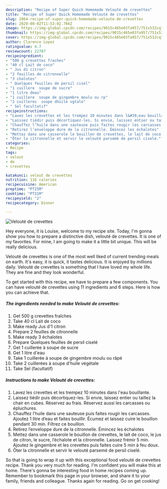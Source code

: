 ```yaml
---
description: "Recipe of Super Quick Homemade Velouté de crevettes"
title: "Recipe of Super Quick Homemade Velouté de crevettes"
slug: 2864-recipe-of-super-quick-homemade-veloute-de-crevettes
date: 2020-08-02T11:53:02.766Z
image: https://img-global.cpcdn.com/recipes/9015c465e03fa957/751x532cq70/veloute-de-crevettes-photo-principale-de-la-recette.jpg
thumbnail: https://img-global.cpcdn.com/recipes/9015c465e03fa957/751x532cq70/veloute-de-crevettes-photo-principale-de-la-recette.jpg
cover: https://img-global.cpcdn.com/recipes/9015c465e03fa957/751x532cq70/veloute-de-crevettes-photo-principale-de-la-recette.jpg
author: Clarence Lopez
ratingvalue: 4.7
reviewcount: 22787
recipeingredient:
- "500 g crevettes fraches"
- "40 cl Lait de coco"
- " Jus d1 citron"
- "2 feuilles de citronnelle"
- "3 chalotes"
- " Quelques feuilles de persil cisel"
- "1 cuillere  soupe de sucre"
- "1 litre deau"
- "1 cuillere  soupe de gingembre moulu ou rp"
- "2 cuilleres  soupe dhuile vgtale"
- " Sel facultatif"
recipeinstructions:
- "Lavez les crevettes et les trempez 10 minutes dans l&#39;eau bouillante."
- "Laissez tiédir puis décortiquez-les. Si envie, laissez entier ou taillez la chair en cubes. Réservez au frais. Réservez aussi les carcasses ou épluchures."
- "Chauffez l’huile dans une sauteuse puis faites rougir les carcasses. Ajoutez 1 litre d’eau et faites bouillir. Écumez et laissez cuire le bouillon pendant 30 min. Filtrez ce bouillon."
- "Retirez l’enveloppe dure de la citronnelle. Émincez les échalotes"
- "Mettez dans une casserole le bouillon de crevettes, le lait de coco, le jus de citron, le sucre, l’échalote et la citronnelle. Laissez frémir 5 min. Ajoutez le gingembre et les crevettes puis faites cuire 5 min à feu doux."
- "Ôter la citronnelle et servir le velouté parsemé de persil ciselé."
categories:
- Recipe
tags:
- velout
- de
- crevettes

katakunci: velout de crevettes 
nutrition: 116 calories
recipecuisine: American
preptime: "PT25M"
cooktime: "PT31M"
recipeyield: "2"
recipecategory: Dinner

---
```



![Velouté de crevettes](https://img-global.cpcdn.com/recipes/9015c465e03fa957/751x532cq70/veloute-de-crevettes-photo-principale-de-la-recette.jpg)

Hey everyone, it is Louise, welcome to my recipe site. Today, I'm gonna show you how to prepare a distinctive dish, velouté de crevettes. It is one of my favorites. For mine, I am going to make it a little bit unique. This will be really delicious.

Velouté de crevettes is one of the most well liked of current trending meals on earth. It's easy, it is quick, it tastes delicious. It is enjoyed by millions daily. Velouté de crevettes is something that I have loved my whole life. They are fine and they look wonderful.




To get started with this recipe, we have to prepare a few components. You can have velouté de crevettes using 11 ingredients and 6 steps. Here is how you can achieve that.

<!--inarticleads1-->

##### The ingredients needed to make Velouté de crevettes:

1. Get 500 g crevettes fraîches
1. Take 40 cl Lait de coco
1. Make ready  Jus d&#39;1 citron
1. Prepare 2 feuilles de citronnelle
1. Make ready 3 échalotes
1. Prepare  Quelques feuilles de persil ciselé
1. Get 1 cuillerée à soupe de sucre
1. Get 1 litre d&#39;eau
1. Take 1 cuillerée à soupe de gingembre moulu ou râpé
1. Take 2 cuillerées à soupe d&#39;huile végétale
1. Take  Sel (facultatif)




<!--inarticleads2-->

##### Instructions to make Velouté de crevettes:

1. Lavez les crevettes et les trempez 10 minutes dans l&#39;eau bouillante.
1. Laissez tiédir puis décortiquez-les. Si envie, laissez entier ou taillez la chair en cubes. Réservez au frais. Réservez aussi les carcasses ou épluchures.
1. Chauffez l’huile dans une sauteuse puis faites rougir les carcasses. Ajoutez 1 litre d’eau et faites bouillir. Écumez et laissez cuire le bouillon pendant 30 min. Filtrez ce bouillon.
1. Retirez l’enveloppe dure de la citronnelle. Émincez les échalotes
1. Mettez dans une casserole le bouillon de crevettes, le lait de coco, le jus de citron, le sucre, l’échalote et la citronnelle. Laissez frémir 5 min. Ajoutez le gingembre et les crevettes puis faites cuire 5 min à feu doux.
1. Ôter la citronnelle et servir le velouté parsemé de persil ciselé.




So that is going to wrap it up with this exceptional food velouté de crevettes recipe. Thank you very much for reading. I'm confident you will make this at home. There's gonna be interesting food in home recipes coming up. Remember to bookmark this page in your browser, and share it to your family, friends and colleague. Thanks again for reading. Go on get cooking!
